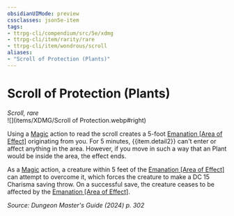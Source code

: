 ```yaml
---
obsidianUIMode: preview
cssclasses: json5e-item
tags:
- ttrpg-cli/compendium/src/5e/xdmg
- ttrpg-cli/item/rarity/rare
- ttrpg-cli/item/wondrous/scroll
aliases: 
- "Scroll of Protection (Plants)"
---
```

# Scroll of Protection (Plants)
*Scroll, rare*  
![](items/XDMG/Scroll of Protection.webp#right)  


Using a [Magic](actions.md#Magic) action to read the scroll creates a 5-foot [Emanation [Area of Effect]](emanation-area-of-effect-xphb.md) originating from you. For 5 minutes, {{item.detail2}} can't enter or affect anything in the area. However, if you move in such a way that an Plant would be inside the area, the effect ends.

As a [Magic](actions.md#Magic) action, a creature within 5 feet of the [Emanation [Area of Effect]](emanation-area-of-effect-xphb.md) can attempt to overcome it, which forces the creature to make a DC 15 Charisma saving throw. On a successful save, the creature ceases to be affected by the [Emanation [Area of Effect]](emanation-area-of-effect-xphb.md).

*Source: Dungeon Master's Guide (2024) p. 302*